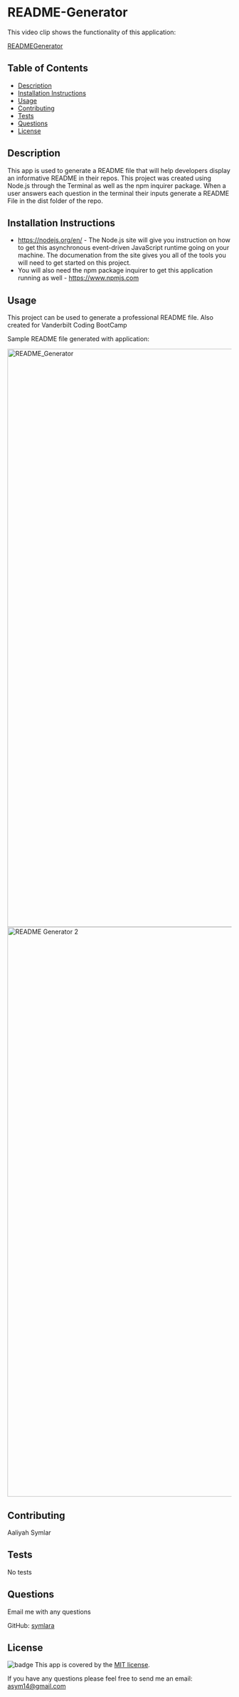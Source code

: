  # README-Generator

  This video clip shows the functionality of this application: 

<a href="https://drive.google.com/file/d/16_1hdrkF7zrdFKlPjO8QfvxQWs7NoF6K/view">READMEGenerator</a>

 
  
  ## Table of Contents
  - [Description](#description)
  - [Installation Instructions](#installation-instructions)
  - [Usage](#usage)
  - [Contributing](#contributing)
  - [Tests](#tests)
  - [Questions](#questions)
  - [License](#license)

  ## Description
  This app is used to generate a README file that will help developers display an informative README in their repos. This project was created using Node.js through the Terminal as well as the npm inquirer package. When a user answers each question in the terminal their inputs generate a README File in the dist folder of the repo.

  

 ## Installation Instructions
 * https://nodejs.org/en/ - The Node.js site will give you instruction on how to get this asynchronous event-driven JavaScript runtime going on your machine. The documenation from the site gives you all of the tools you will need to get started on this project. 
 * You will also need the npm package inquirer to get this application running as well - https://www.npmjs.com

 
 ## Usage
 This project can be used to generate a professional README file. Also created for Vanderbilt Coding BootCamp

Sample README file generated with application:

<img width="1299" alt="README_Generator" src="https://user-images.githubusercontent.com/40181569/108138474-a9feb200-7083-11eb-8356-759e5e0e4be9.png">

<img width="1280" alt="README Generator 2" src="https://user-images.githubusercontent.com/40181569/108138551-cbf83480-7083-11eb-8d90-6b9f867a30d2.png">


 ## Contributing
 Aaliyah Symlar

 ## Tests
 No tests

 ## Questions
 Email me with any questions

GitHub: [symlara](https://github.com/symlara)

## License
![badge](https://img.shields.io/badge/license-MIT-brightgreen)
This app is covered by the <a href="https://github.com/symlara/README-generator/blob/main/LICENSE.txt">MIT license</a>.


If you have any questions please feel free to send me an email: asym14@gmail.com
